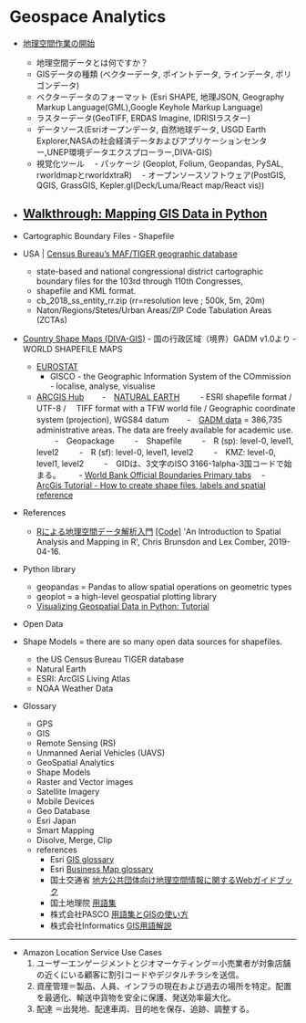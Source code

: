 # Geospace Analytics

- [地理空間作業の開始](https://towardsdatascience.com/getting-started-with-geospatial-works-1f7b47955438)
  - 地理空間データとは何ですか？
  - GISデータの種類 (ベクターデータ, ポイントデータ, ラインデータ, ポリゴンデータ)
  - ベクターデータのフォーマット (Esri SHAPE, 地理JSON, Geography Markup Language(GML),Google Keyhole Markup Language)
  - ラスターデータ(GeoTIFF, ERDAS Imagine, IDRISIラスター)
  - データソース(Esriオープンデータ, 自然地球データ, USGD Earth Explorer,NASAの社会経済データおよびアプリケーションセンター,UNEP環境データエクスプローラー,DIVA-GIS)
  - 視覚化ツール
   　- パッケージ (Geoplot, Folium, Geopandas, PySAL, rworldmapとrworldxtraR)
   　- オープンソースソフトウェア(PostGIS, QGIS, GrassGIS, Kepler.gl(Deck/Luma/React map/React vis))
- [Walkthrough: Mapping GIS Data in Python](https://towardsdatascience.com/walkthrough-mapping-gis-data-in-python-92c77cd2b87a)
  -  
 
- Cartographic Boundary Files - Shapefile
 - USA | [Census Bureau’s MAF/TIGER geographic database](https://www.census.gov/geographies/mapping-files/time-series/geo/carto-boundary-file.html)
    -  state-based and national congressional district cartographic boundary files for the 103rd through 110th Congresses,  
    -  shapefile and KML format.   
    -  cb_2018_ss_entity_rr.zip (rr=resolution leve ; 500k, 5m, 20m)
    -  Naton/Regions/Stetes/Urban Areas/ZIP Code Tabulation Areas (ZCTAs)
 -   [Country Shape Maps (DIVA-GIS)](https://www.diva-gis.org/gdata)
    - 国の行政区域（境界）GADM v1.0より
    - WORLD SHAPEFILE MAPS
        - [EUROSTAT](https://ec.europa.eu/eurostat/web/nuts/background)  
          - GISCO - the Geographic Information System of the COmmission - localise, analyse, visualise
        - [ARCGIS Hub](https://hub.arcgis.com/datasets/2b93b06dc0dc4e809d3c8db5cb96ba69_0/explore?location=-4.017884%2C0.000000%2C0.85) 
    　　-　[NATURAL EARTH](http://www.naturalearthdata.com/features/)
    　　  -  ESRI shapefile format / UTF-8 / 　TIFF format with a TFW world file /  Geographic coordinate system (projection), WGS84 datum
    　　-　[GADM data](https://gadm.org/data.html) = 386,735 administrative areas. The data are freely available for academic use. 
    　　  -　Geopackage
    　　  -　Shapefile
    　　  -　R (sp): level-0, level1, level2
    　　  -　R (sf): level-0, level1, level2
    　　  -　KMZ: level-0, level1, level2
    　　  -　GIDは、3文字のISO 3166-1alpha-3国コードで始まる。
    　　- [World Bank Official Boundaries Primary tabs](https://datacatalog.worldbank.org/dataset/world-bank-official-boundaries)　
   -　[ArcGis Tutorial - How to create shape files, labels and spatial reference](https://www.youtube.com/watch?v=uhdSGeFaVSo) 
- References
  - [Rによる地理空間データ解析入門](https://www.kyoritsu-pub.co.jp/bookdetail/9784320124394) [[Code]](https://bookdown.org/lexcomber/brunsdoncomber2e/)  'An Introduction to Spatial Analysis and Mapping in R', Chris Brunsdon and Lex Comber, 2019-04-16.


- Python library
  - geopandas = Pandas to allow spatial operations on geometric types
  - geoplot = a high-level geospatial plotting library
  - [
Visualizing Geospatial Data in Python: Tutorial](https://github.com/DerwenAI/ibm_dsc_articles/blob/master/2020_05/tutorial.ipynb)


- Open Data
 - Shape Models = there are so many open data sources for shapefiles.
   - the US Census Bureau TIGER database
   - Natural Earth
   - ESRI: ArcGIS Living Atlas
   - NOAA Weather Data 



- Glossary
  - GPS
  - GIS 
  - Remote Sensing (RS) 
  - Unmanned Aerial Vehicles (UAVS)
  - GeoSpatial Analytics
  - Shape Models
  - Raster and Vector images
  - Satellite Imagery  
  - Mobile Devices
  - Geo Database
  - Esri Japan
  - Smart Mapping
  - Disolve, Merge, Clip
  - references
    - Esri [GIS glossary](https://www.esrij.com/gis-guide/) 
    - Esri [Business Map glossary](https://www.esrij.com/business-map-glossary/)
    - 国土交通省 [地方公共団体向け地理空間情報に関するWebガイドブック](https://www.mlit.go.jp/kokudoseisaku/gis/gis/webguide/giswg_solsht/1065/)
    - 国土地理院 [用語集](https://www.gsi.go.jp/common/000213880.pdf)
    - 株式会社PASCO [用語集とGISの使い方](https://www.pasco.co.jp/recommend/word/)
    - 株式会社Informatics [GIS用語解説](https://club.informatix.co.jp/?page_id=1691)

---
- Amazon Location Service
  Use Cases
   1. ユーザーエンゲージメントとジオマーケティング＝小売業者が対象店舗の近くにいる顧客に割引コードやデジタルチラシを送信。
   2. 資産管理＝製品、人員、インフラの現在および過去の場所を特定。配置を最適化、輸送中貨物を安全に保護、発送効率最大化。
   3. 配達 ＝出発地、配達車両、目的地を保存、追跡、調整する。
